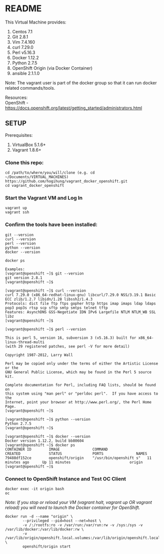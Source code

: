 # README

This Virtual Machine provides:

  1.  Centos 7.1
  2.  Git 2.8.1
  3.  Vim 7.4.160
  4.  curl 7.29.0
  5.  Perl v5.16.3
  6.  Docker 1.12.2
  7.  Python 2.7.5
  8.  OpenShift Origin (via Docker Container)
  9.  ansible 2.1.1.0

Note: The vagrant user is part of the docker group so that it can run docker 
related commands/tools.


Resources:  
OpenShift - https://docs.openshift.org/latest/getting_started/administrators.html


## SETUP

Prerequisites:

  1. VirtualBox 5.1.6+
  2. Vagrant 1.8.6+


### Clone this repo:

```
cd /path/to/where/you/will/clone (e.g. cd ~/Documents/VIRTUAL_MACHINES)
https://github.com/hogihung/vagrant_docker_openshift.git
cd vagrant_docker_openshift
```

### Start the Vagrant VM and Log In

```
vagrant up
vagrant ssh
```

### Confirm the tools have been installed:

```
git --version
curl --version
perl --version
python --version
docker --version

docker ps

Examples:
[vagrant@openshift ~]$ git --version
git version 2.8.1
[vagrant@openshift ~]$

[vagrant@openshift ~]$ curl --version
curl 7.29.0 (x86_64-redhat-linux-gnu) libcurl/7.29.0 NSS/3.19.1 Basic ECC zlib/1.2.7 libidn/1.28 libssh2/1.4.3
Protocols: dict file ftp ftps gopher http https imap imaps ldap ldaps pop3 pop3s rtsp scp sftp smtp smtps telnet tftp
Features: AsynchDNS GSS-Negotiate IDN IPv6 Largefile NTLM NTLM_WB SSL libz
[vagrant@openshift ~]$

[vagrant@openshift ~]$ perl --version

This is perl 5, version 16, subversion 3 (v5.16.3) built for x86_64-linux-thread-multi
(with 29 registered patches, see perl -V for more detail)

Copyright 1987-2012, Larry Wall

Perl may be copied only under the terms of either the Artistic License or the
GNU General Public License, which may be found in the Perl 5 source kit.

Complete documentation for Perl, including FAQ lists, should be found on
this system using "man perl" or "perldoc perl".  If you have access to the
Internet, point your browser at http://www.perl.org/, the Perl Home Page.
[vagrant@openshift ~]$

[vagrant@openshift ~]$ python --version
Python 2.7.5
[vagrant@openshift ~]$

[vagrant@openshift ~]$ docker --version
Docker version 1.12.2, build bb80604
[vagrant@openshift ~]$ docker ps
CONTAINER ID        IMAGE               COMMAND                  CREATED             STATUS              PORTS               NAMES
79488df152ce        openshift/origin    "/usr/bin/openshift s"   11 minutes ago      Up 11 minutes                           origin
[vagrant@openshift ~]$
```


### Connect to OpenShift Instance and Test OC Client

```
docker exec -it origin bash
oc
```

*Note:  If you stop or reload your VM (vagrant halt, vagrant up OR vagrant reload) you will need to launch the Docker container for OpenShift.*

```
docker run -d --name "origin" \
        --privileged --pid=host --net=host \
        -v /:/rootfs:ro -v /var/run:/var/run:rw -v /sys:/sys -v /var/lib/docker:/var/lib/docker:rw \
        -v /var/lib/origin/openshift.local.volumes:/var/lib/origin/openshift.local.volumes \
        openshift/origin start
```



